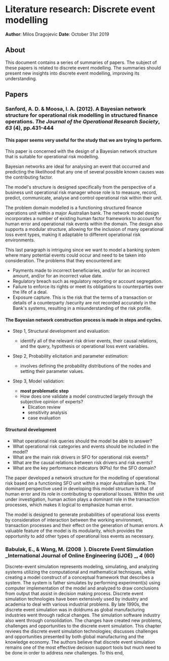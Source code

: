 # Literature research: Discrete event modelling

**Author**: Milos Dragojevic
**Date**: October 31st 2019

## About

This document contains a series of summaries of papers. The subject of these papers is related to discrete event modelling. The summaries should present new insights into discrete event modelling, improving its understanding.

## Papers

### Sanford, A. D. & Moosa, I. A. (2012). A Bayesian network structure for operational risk modelling in structured finance operations. _The Journal of the Operational Research Society_, _63_ (4), pp.431-444

#### This paper seems very useful for the study that we are trying to perform.

This paper is concerned with the design of a Bayesian network structure that is suitable for operational risk modelling.  

Bayesian networks are ideal for analysing an event that occurred and predicting the likelihood that any one of several possible known causes was the contributing factor.

The model's structure is designed specifically from the perspective of a business unit operational risk manager whose role is to measure, record, predict, communicate, analyse and control operational risk within their unit.

The problem domain modelled is a functioning structured finance operations unit within a major Australian bank.
The network model design incorporates a number of existing human factor frameworks to account for human error and operational risk events within the domain. The design also supports a modular structure, allowing for the inclusion of many operational loss event types, making it adaptable to different operational risk environments.

This last paragraph is intriguing since we want to model a banking system where many potential events could occur and need to be taken into consideration. The problems that they encountered are:

- Payments made to incorrect beneficiaries, and/or for an incorrect amount, and/or for an incorrect value date. 
- Regulatory breach such as regulatory reporting or account segregation.
- Failure to enforce its rights or meet its obligations to counterparties over the life of a deal. 
- Exposure capture. This is the risk that the terms of a transaction or details of a counterparty /security are not recorded accurately in the Bank's systems, resulting in a misunderstanding of the risk profile.

#### The Bayesian network construction process is made in steps and cycles.

- Step 1, Structural development and evaluation:

    -  identify all of the relevant risk driver events, their causal relations, and the query, hypothesis or operational loss event variables.

- Step 2, Probability elicitation and parameter estimation:

    -  involves defining the probability distributions of the nodes and setting their parameter values.

- Step 3, Model validation:

    - **most problematic step**
    -  How does one validate a model constructed largely through the subjective opinion of experts?
        - Elication review
        - sensitivity analysis
        - case evaluation


#### Structural development

- What operational risk queries should the model be able to answer?
- What operational risk categories and events should be included in the model?
- What are the main risk drivers in SFO for operational risk events?
- What are the causal relations between risk drivers and risk events? 
- What are the key performance indicators (KPIs) for the SFO domain?

The paper developed a network structure for the modelling of operational risk based on a functioning SFO unit within a major Australian bank.
The dominant perspective used in developing this model structure is that of human error and its role in contributing to operational losses. Within the unit under investigation, human action plays a dominant role in the transaction processes, which makes it logical to emphasize human error.

The model is designed to generate probabilities of operational loss events by consideration of interaction between the working environment, transaction processes and their effect on the generation of human errors. A valuable feature of the model is its modularity, which provides the opportunity to add other types of operational loss events as necessary.


### Babulak, E., & Wang, M. (2008 ). Discrete Event Simulation _International Journal of Online Engineering (iJOE) _, _4_ (60)

Discrete-event simulation represents modeling, simulating, and analyzing systems utilizing
the computational and mathematical techniques, while creating a model construct of a
conceptual framework that describes a system. The system is father simulates by performing
experiment(s) using computer implementation of the model and analyzed to draw
conclusions from output that assist in decision making process. Discrete event simulation
technologies have been extensively used by industry and academia to deal with various
industrial problems. By late 1990s, the discrete event simulation was in doldrums as global
manufacturing industries went through radical changes. The simulation software industry
also went through consolidation. The changes have created new problems, challenges and
opportunities to the discrete event simulation. This chapter reviews the discrete event
simulation technologies; discusses challenges and opportunities presented by both global
manufacturing and the knowledge economy. The authors believe that discrete event
simulation remains one of the most effective decision support tools but much need to be
done in order to address new challenges. To this end,